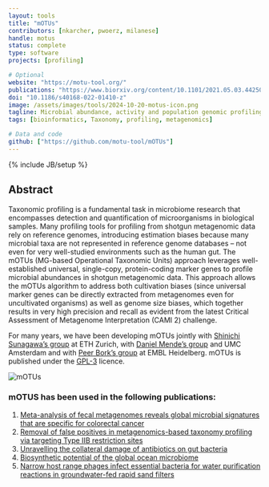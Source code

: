 ```yaml
---
layout: tools
title: "mOTUs"
contributors: [nkarcher, pwoerz, milanese]
handle: motus
status: complete
type: software
projects: [profiling]

# Optional
website: "https://motu-tool.org/"
publications: "https://www.biorxiv.org/content/10.1101/2021.05.03.442509v1"
doi: "10.1186/s40168-022-01410-z"
image: /assets/images/tools/2024-10-20-motus-icon.png
tagline: Microbial abundance, activity and population genomic profiling with mOTUs
tags: [bioinformatics, Taxonomy, profiling, metagenomics]

# Data and code
github: ["https://github.com/motu-tool/mOTUs"]
---
```

{% include JB/setup %}


## Abstract
Taxonomic profiling is a fundamental task in microbiome research that encompasses detection and quantification of microorganisms in biological samples. Many profiling tools for profiling from shotgun metagenomic data rely on reference genomes, introducing estimation biases because many microbial taxa are not represented in reference genome databases – not even for very well-studied environments such as the human gut. The mOTUs (MG-based Operational Taxonomic Units) approach leverages well-established universal, single-copy, protein-coding marker genes to profile microbial abundances in shotgun metagenomic data. This approach allows the mOTUs algorithm to address both cultivation biases (since universal marker genes can be directly extracted from metagenomes even for uncultivated organisms) as well as genome size biases, which together results in very high precision and recall as evident from the latest Critical Assessment of Metagenome Interpretation (CAMI 2) challenge.  

For many years, we have been developing mOTUs jointly with [Shinichi Sunagawa’s group](https://micro.biol.ethz.ch/research/sunagawa.html) at ETH Zurich, with [Daniel Mende’s group](https://www.amc.nl/web/specialismen/medische-microbiologie-infectiepreventie-1/medische-microbiologie-infectiepreventie-1/daniel-mende.htm) and UMC Amsterdam and with [Peer Bork’s group](https://www.embl.org/groups/bork/) at EMBL Heidelberg. mOTUs is published under the [GPL-3](https://www.gnu.org/licenses/gpl-3.0.en.html) licence.  

![mOTUs](/assets/images/tools/2022-12-09-mOTUs_picture_modified.png)

### mOTUS has been used in the following publications:

1. [Meta-analysis of fecal metagenomes reveals global microbial signatures that are specific for colorectal cancer](https://www.nature.com/articles/s41591-019-0406-6)  
2. [Removal of false positives in metagenomics-based taxonomy profiling via targeting Type IIB restriction sites](https://www.nature.com/articles/s41467-023-41099-8)  
3. [Unravelling the collateral damage of antibiotics on gut bacteria](https://www.nature.com/articles/s41586-021-03986-2)  
4. [Biosynthetic potential of the global ocean microbiome](https://www.nature.com/articles/s41586-022-04862-3)  
5. [Narrow host range phages infect essential bacteria for water purification reactions in groundwater-fed rapid sand filters](https://www.sciencedirect.com/science/article/pii/S0043135423010953)  
